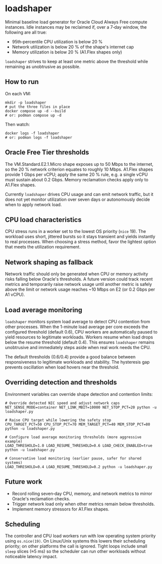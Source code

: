 # loadshaper

Minimal baseline load generator for Oracle Cloud Always Free compute instances.
Idle instances may be reclaimed if, over a 7‑day window, the following are all
true:

- 95th‑percentile CPU utilization is below 20 %
- Network utilization is below 20 % of the shape's internet cap
- Memory utilization is below 20 % (A1.Flex shapes only)

`loadshaper` strives to keep at least one metric above the threshold while
remaining as unobtrusive as possible.

## How to run

On each VM:

```shell
mkdir -p loadshaper
# put the three files in place
docker compose up -d --build
# or: podman compose up -d
```

Then watch:

```shell
docker logs -f loadshaper
# or: podman logs -f loadshaper
```

## Oracle Free Tier thresholds

The VM.Standard.E2.1.Micro shape exposes up to 50 Mbps to the internet, so the
20 % network criterion equates to roughly 10 Mbps. A1.Flex shapes provide
1 Gbps per vCPU; apply the same 20 % rule, e.g. a single vCPU must sustain about
0.2 Gbps. Memory reclamation checks apply only to A1.Flex shapes.

Currently `loadshaper` drives CPU usage and can emit network traffic, but it
does not yet monitor utilization over seven days or autonomously decide when to
apply network load.

## CPU load characteristics

CPU stress runs in a worker set to the lowest OS priority (`nice` 19).  The
workload uses short, jittered bursts so it stays transient and yields instantly
to real processes. When choosing a stress method, favor the lightest option that
meets the utilization requirement.

## Network shaping as fallback

Network traffic should only be generated when CPU or memory activity risks
falling below Oracle's thresholds. A future version could track recent metrics
and temporarily raise network usage until another metric is safely above the
limit or network usage reaches ~10 Mbps on E2 (or 0.2 Gbps per A1 vCPU).

## Load average monitoring

`loadshaper` monitors system load average to detect CPU contention from other
processes. When the 1-minute load average per core exceeds the configured 
threshold (default 0.6), CPU workers are automatically paused to yield resources
to legitimate workloads. Workers resume when load drops below the resume 
threshold (default 0.4). This ensures `loadshaper` remains unobtrusive and
immediately steps aside when real work needs the CPU.

The default thresholds (0.6/0.4) provide a good balance between responsiveness
to legitimate workloads and stability. The hysteresis gap prevents oscillation
when load hovers near the threshold.

## Overriding detection and thresholds

Environment variables can override shape detection and contention limits:

```shell
# Override detected NIC speed and adjust network caps
NET_SENSE_MODE=container NET_LINK_MBIT=10000 NET_STOP_PCT=20 python -u loadshaper.py

# Raise CPU target while lowering the safety stop
CPU_TARGET_PCT=50 CPU_STOP_PCT=70 MEM_TARGET_PCT=40 MEM_STOP_PCT=80 python -u loadshaper.py

# Configure load average monitoring thresholds (more aggressive example)
LOAD_THRESHOLD=1.0 LOAD_RESUME_THRESHOLD=0.6 LOAD_CHECK_ENABLED=true python -u loadshaper.py

# Conservative load monitoring (earlier pause, safer for shared systems)
LOAD_THRESHOLD=0.4 LOAD_RESUME_THRESHOLD=0.2 python -u loadshaper.py
```

## Future work

- Record rolling seven‑day CPU, memory, and network metrics to mirror Oracle's
  reclamation checks.
- Trigger network load only when other metrics remain below thresholds.
- Implement memory stressors for A1.Flex shapes.


## Scheduling

The controller and CPU load workers run with low operating system priority using `os.nice(19)`.
On Linux/Unix systems this lowers their scheduling priority; on other platforms
the call is ignored. Tight loops include small `sleep` slices (≈5 ms) so the
scheduler can run other workloads without noticeable latency impact.